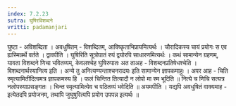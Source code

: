 ```yaml
---
index: 7.2.23
sutra: घुषिरविशब्दने
vritti: padamanjari
---
```


  घुष्टा - अविशब्दिता । अवधुषितम् - विशब्दितम्, आविष्कृताभिप्रायमित्यर्थः । चौरादिकस्य चायं प्रयोगः स एव ह्यस्मिन्नर्थे वर्तते । द्वावपीति । घुषिरिति सूत्रोपातं रुपं द्वयोरपि साधारणमित्यर्थः । कथं सामान्येन ग्रहणम्, यावता विशब्दने णिचा भवितव्यम्, केवलश्चेह घुषिरुपातः अत ताअह - विशब्दनप्रतिषेधश्चेति । विशब्दनार्थस्यानित्य इति । अन्ये तु अनित्यण्यन्ताश्चनरादयः इति सामान्येन ज्ञापकमाहुः । अपर आह -  चिति स्मृत्यामितीदित्वमत्र ज्ञापकमस्य हि ।  फलं चिन्तित तित्यादौ न लोपो मा स्म भूदिति ॥  नित्ये च णिचि सत्यत्र नलोपस्याप्रसङ्गतः ।  चिन्त स्मृत्यामित्येव च पठितव्यं भवेदिति ॥  अयमपीति । यद्यपि अवधुषितं वाक्यमाह - इत्येतदपि प्रयोजनम्, तथापि जुघुषुरित्यपि प्रयोग उपपन्न इत्यर्थः ॥